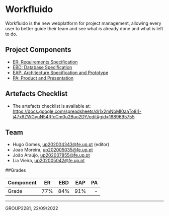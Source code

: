 # Workfluido

Workfluido is the new webplatform for project management, allowing every user to better guide their team and see what is already done and what is left to do.

## Project Components

* [ER: Requirements Specification](https://github.com/Hugo7gomes/FEUP_LBAW/blob/main/wiki/er.md)
* [EBD: Database Specification](https://github.com/Hugo7gomes/FEUP_LBAW/blob/main/wiki/ebd.md)
* [EAP: Architecture Specification and Prototype](https://github.com/Hugo7gomes/FEUP_LBAW/blob/main/wiki/eap.md)
* [PA: Product and Presentation](https://github.com/Hugo7gomes/FEUP_LBAW/blob/main/wiki/pa.md)

## Artefacts Checklist

* The artefacts checklist is available at: https://docs.google.com/spreadsheets/d/1x2mNbMI0aaTo8l1-j47x6ZWGyuN54RfcCm0u2Buo2DY/edit#gid=1889695755

## Team

* Hugo Gomes, up202004343@fe.up.pt (editor)
* Joao Moreira, up202005035@fe.up.pt
* João Araújo, up202007855@fe.up.pt 
* Lia Vieira, up202005042@fe.up.pt


##Grades

| Component      |      ER     |   EBD   |   EAP  |  PA  |
| :---           |    :----:   |  :----: | :----: | ---: |
| Grade          |     77%     |   84%   |  91%   |   -  |


***
GROUP2281, 22/09/2022
